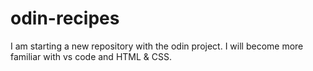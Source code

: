# odin-recipes

I am starting a new repository with the odin project.
I will become more familiar with vs code and HTML & CSS.